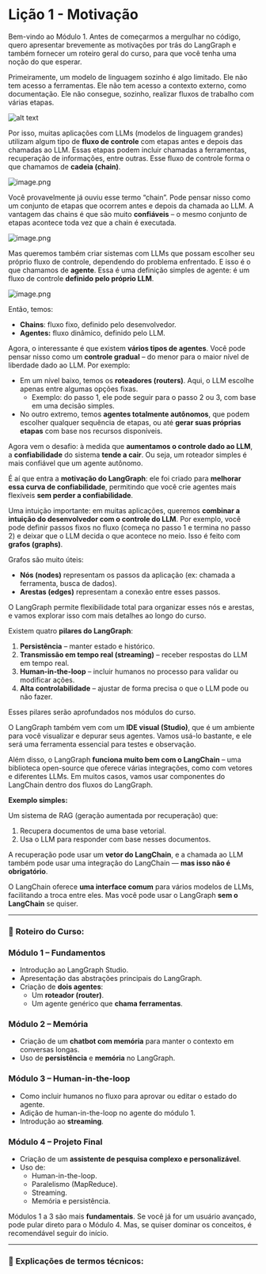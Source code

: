 # Lição 1 - Motivação

Bem-vindo ao Módulo 1. Antes de começarmos a mergulhar no código, quero apresentar brevemente as motivações por trás do LangGraph e também fornecer um roteiro geral do curso, para que você tenha uma noção do que esperar.

Primeiramente, um modelo de linguagem sozinho é algo limitado. Ele não tem acesso a ferramentas. Ele não tem acesso a contexto externo, como documentação. Ele não consegue, sozinho, realizar fluxos de trabalho com várias etapas.

![alt text](https://img.notionusercontent.com/s3/prod-files-secure%2F43a77b18-9895-4da3-a6fa-c2bf840e8ecd%2Fcf4560be-5e77-4b7c-b898-bb3ad959c98a%2Fimage.png/size/w=2000?exp=1747947839&sig=0gHOuAg1GfTJ6ufSeeTW3RpzwwS7xYZpFV_NIpm31jA&id=1f9bd7fa-42ba-80c7-bf1f-dbd0a4a45e2f&table=block&userId=9bacf5ce-08bc-45e1-b61a-bd4328577f69)


Por isso, muitas aplicações com LLMs (modelos de linguagem grandes) utilizam algum tipo de **fluxo de controle** com etapas antes e depois das chamadas ao LLM. Essas etapas podem incluir chamadas a ferramentas, recuperação de informações, entre outras. Esse fluxo de controle forma o que chamamos de **cadeia (chain)**.

![image.png](https://img.notionusercontent.com/s3/prod-files-secure%2F43a77b18-9895-4da3-a6fa-c2bf840e8ecd%2Fec968913-a8b4-4611-b5b1-d5d1e42d4062%2Fimage.png/size/w=2000?exp=1747947878&sig=nUao33gjxWTY-0AqN08OTSksR62s97oVcSp8rCYc4T8&id=1f9bd7fa-42ba-8089-8816-d19a5096d751&table=block&userId=9bacf5ce-08bc-45e1-b61a-bd4328577f69)

Você provavelmente já ouviu esse termo “chain”. Pode pensar nisso como um conjunto de etapas que ocorrem antes e depois da chamada ao LLM. A vantagem das chains é que são muito **confiáveis** – o mesmo conjunto de etapas acontece toda vez que a chain é executada.

![image.png](https://img.notionusercontent.com/s3/prod-files-secure%2F43a77b18-9895-4da3-a6fa-c2bf840e8ecd%2F104a27ad-c13c-4a22-bdce-0f0c382201bc%2Fimage.png/size/w=2000?exp=1747947895&sig=c4GP4WfUGI9x0QOo0w8KYH2brW7YIvW2rxm_8eIjdA4&id=1f9bd7fa-42ba-8015-ac4b-f94a18295794&table=block&userId=9bacf5ce-08bc-45e1-b61a-bd4328577f69)

Mas queremos também criar sistemas com LLMs que possam escolher seu próprio fluxo de controle, dependendo do problema enfrentado. E isso é o que chamamos de **agente**. Essa é uma definição simples de agente: é um fluxo de controle **definido pelo próprio LLM**.

![image.png](https://img.notionusercontent.com/s3/prod-files-secure%2F43a77b18-9895-4da3-a6fa-c2bf840e8ecd%2F59931926-727f-45e4-b250-bd6ca4a9717c%2Fimage.png/size/w=2000?exp=1747947922&sig=0nUxr744WNy1G6CW7pCBWtV3umsLoQOOR9NCy1z7sMU&id=1f9bd7fa-42ba-803d-afc1-eb9bd02a3ddf&table=block&userId=9bacf5ce-08bc-45e1-b61a-bd4328577f69)

Então, temos:

- **Chains**: fluxo fixo, definido pelo desenvolvedor.
- **Agentes:** fluxo dinâmico, definido pelo LLM.

Agora, o interessante é que existem **vários tipos de agentes**. Você pode pensar nisso como um **controle gradual** – do menor para o maior nível de liberdade dado ao LLM. Por exemplo:

- Em um nível baixo, temos os **roteadores (routers)**. Aqui, o LLM escolhe apenas entre algumas opções fixas.
    - Exemplo: do passo 1, ele pode seguir para o passo 2 ou 3, com base em uma decisão simples.
- No outro extremo, temos **agentes totalmente autônomos**, que podem escolher qualquer sequência de etapas, ou até **gerar suas próprias etapas** com base nos recursos disponíveis.

Agora vem o desafio: à medida que **aumentamos o controle dado ao LLM**, a **confiabilidade** do sistema **tende a cair**. Ou seja, um roteador simples é mais confiável que um agente autônomo.

É aí que entra a **motivação do LangGraph**: ele foi criado para **melhorar essa curva de confiabilidade**, permitindo que você crie agentes mais flexíveis **sem perder a confiabilidade**.

Uma intuição importante: em muitas aplicações, queremos **combinar a intuição do desenvolvedor com o controle do LLM**. Por exemplo, você pode definir passos fixos no fluxo (começa no passo 1 e termina no passo 2) e deixar que o LLM decida o que acontece no meio. Isso é feito com **grafos (graphs)**.

Grafos são muito úteis:

- **Nós (nodes)** representam os passos da aplicação (ex: chamada a ferramenta, busca de dados).
- **Arestas (edges)** representam a conexão entre esses passos.

O LangGraph permite flexibilidade total para organizar esses nós e arestas, e vamos explorar isso com mais detalhes ao longo do curso.

Existem quatro **pilares do LangGraph**:

1. **Persistência** – manter estado e histórico.
2. **Transmissão em tempo real (streaming)** – receber respostas do LLM em tempo real.
3. **Human-in-the-loop** – incluir humanos no processo para validar ou modificar ações.
4. **Alta controlabilidade** – ajustar de forma precisa o que o LLM pode ou não fazer.

Esses pilares serão aprofundados nos módulos do curso.

O LangGraph também vem com um **IDE visual (Studio)**, que é um ambiente para você visualizar e depurar seus agentes. Vamos usá-lo bastante, e ele será uma ferramenta essencial para testes e observação.

Além disso, o LangGraph **funciona muito bem com o LangChain** – uma biblioteca open-source que oferece várias integrações, como com vetores e diferentes LLMs. Em muitos casos, vamos usar componentes do LangChain dentro dos fluxos do LangGraph.

**Exemplo simples:**

Um sistema de RAG (geração aumentada por recuperação) que:

1. Recupera documentos de uma base vetorial.
2. Usa o LLM para responder com base nesses documentos.

A recuperação pode usar um **vetor do LangChain**, e a chamada ao LLM também pode usar uma integração do LangChain — **mas isso não é obrigatório**.

O LangChain oferece **uma interface comum** para vários modelos de LLMs, facilitando a troca entre eles. Mas você pode usar o LangGraph **sem o LangChain** se quiser.

---

### 🔸 **Roteiro do Curso:**

### **Módulo 1 – Fundamentos**

- Introdução ao LangGraph Studio.
- Apresentação das abstrações principais do LangGraph.
- Criação de **dois agentes**:
    - Um **roteador (router)**.
    - Um agente genérico que **chama ferramentas**.

### **Módulo 2 – Memória**

- Criação de um **chatbot com memória** para manter o contexto em conversas longas.
- Uso de **persistência** e **memória** no LangGraph.

### **Módulo 3 – Human-in-the-loop**

- Como incluir humanos no fluxo para aprovar ou editar o estado do agente.
- Adição de human-in-the-loop no agente do módulo 1.
- Introdução ao **streaming**.

### **Módulo 4 – Projeto Final**

- Criação de um **assistente de pesquisa complexo e personalizável**.
- Uso de:
    - Human-in-the-loop.
    - Paralelismo (MapReduce).
    - Streaming.
    - Memória e persistência.

Módulos 1 a 3 são mais **fundamentais**. Se você já for um usuário avançado, pode pular direto para o Módulo 4. Mas, se quiser dominar os conceitos, é recomendável seguir do início.

---

### 🧠 **Explicações de termos técnicos:**